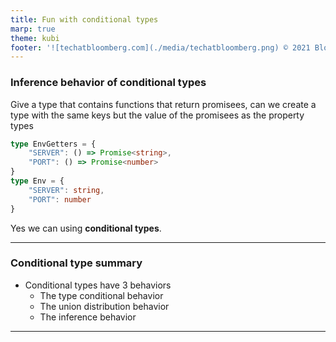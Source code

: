 ```yaml
---
title: Fun with conditional types
marp: true
theme: kubi
footer: '![techatbloomberg.com](./media/techatbloomberg.png) © 2021 Bloomberg Finance L.P. All rights reserved. ![techatbloomberg.com](./media/bloomberg.png)'
---
```


### Inference behavior of conditional types

<question>
Give a type that contains functions that return promisees, can we create a type with the same keys but the value of the promisees as the property types 

```ts
type EnvGetters = {
    "SERVER": () => Promise<string>,
    "PORT": () => Promise<number>
}
type Env = {
    "SERVER": string,
    "PORT": number
}
```

</question>

<answer>

Yes we can using **conditional types**.

</answer>

--- 

### Conditional type summary

* Conditional types have 3 behaviors
    * The type conditional behavior
    * The union distribution behavior
    * The inference behavior

---